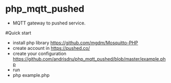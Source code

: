 # php_mqtt_pushed 

* MQTT gateway to pushed service.

#Quick start

* install php library https://github.com/mgdm/Mosquitto-PHP
* create account in https://pushed.co/
* create your configuration https://github.com/andrisdru/php_mqtt_pushed/blob/master/example.php
* run
* php example.php




